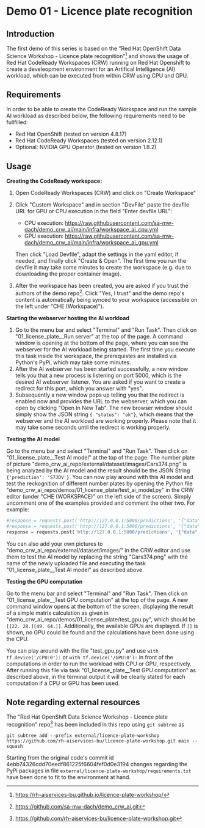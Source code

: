 # Demo 01 - Licence plate recognition

## Introduction
The first demo of this series is based on the "Red Hat OpenShift Data Science Workshop - Licence plate recognition"[^license_plate_desc] and shows the usage of Red Hat CodeReady Workspaces (CRW) running on Red Hat Openshift to create a develeopment environment for an Artifical Intelligence (AI) workload, which can be executed from within CRW using CPU and GPU. 

## Requirements
In order to be able to create the CodeReady Workspace and run the sample AI workload as described below, the following requirements need to be fullfilled:
* Red Hat OpenShift (tested on version 4.8.17)
* Red Hat CodeReady Workspaces (tested on version 2.12.1)
* Optional: NVIDIA GPU Operator (tested on version 1.8.2)

## Usage
**Creating the CodeReady workspace:**
1) Open CodeReady Workspaces (CRW) and click on "Create Workspace"
1) Click "Custom Workspace" and in section "DevFile" paste the devfile URL for GPU or CPU execution in the field "Enter devfile URL":
    + CPU execution: https://raw.githubusercontent.com/sa-mw-dach/demo_crw_ai/main/infra/workspace_ai_cpu.yml
    + GPU execution: https://raw.githubusercontent.com/sa-mw-dach/demo_crw_ai/main/infra/workspace_ai_gpu.yml

    Then click "Load Devfile", adapt the settings in the yaml editor, if needed, and finally click "Create & Open". The first time you run the devfile it may take some minutes to create the workspace (e.g. due to downloading the proper container image).
1) After the workspace has been created, you are asked if you trust the authors of the demo repo[^demo_repo]. Click "Yes, I trust" and the demo repo's content is automatically being synced to your workspace (accessible on the left under "CHE (Workspace)").

**Starting the webserver hosting the AI workload**
1) Go to the menu bar and select "Terminal" and "Run Task". Then click on "01_license_plate__Run server" at the top of the page. A command window is opening at the bottom of the page, where you can see the webserver for the AI workload being started. The first time you execute this task inside the workspace, the prerequistes are installed via Python's PyPi, which may take some minutes.
1) After the AI webserver has been started successfully, a new window tells you that a new process is listening on port 5000, which is the desired AI webserver listener. You are asked if you want to create a redirect for this port, which you answer with "yes".
1) Subsequently a new window pops up telling you that the redirect is enabled now and provides the URL to the webserver, which you can open by clicking "Open In New Tab". The new browser window should simply show the JSON string `{ "status": "ok"}`, which means that the webserver and the AI workload are working properly. Please note that it may take some seconds until the redirect is working properly.

**Testing the AI model**

Go to the menu bar and select "Terminal" and "Run Task". Then click on "01_license_plate__Test AI model" at the top of the page. The number plate of picture "demo_crw_ai_repo/external/dataset/images/Cars374.png" is being analyzed by the AI model and the result should be the JSON String `{'prediction': 'S7JDV'}`. You can now play around with this AI model and test the reckognition of different number plates by opening the Python file "demo_crw_ai_repo/demos/01_license_plate/test_ai_model.py" in the CRW editor (under "CHE (WORKSPACE)" on the left side of the screen). Simply uncomment one of the examples provided and comment the other two. For example:
```python
#response = requests.post('http://127.0.0.1:5000/predictions', '{"data": "Cars374.png"')
#response = requests.post('http://127.0.0.1:5000/predictions', '{"data": "Cars387.png"')
response = requests.post('http://127.0.0.1:5000/predictions', '{"data": "Cars18.png"}')
```
You can also add your own pictures to "demo_crw_ai_repo/external/dataset/images/" in the CRW editor and use them to test the AI model by replacing the string "Cars374.png" with the name of the newly uploaded file and executing the task "01_license_plate__Test AI model" as described above.


**Testing the GPU computation**

Go to the menu bar and select "Terminal" and "Run Task". Then click on "01_license_plate__Test GPU computation" at the top of the page. A new command window opens at the bottom of the screen, displaying the result of a simple matrix calculation as given in "demo_crw_ai_repo/demos/01_license_plate/test_gpu.py", which should be
`[[22. 28.][49. 64.]]`. Additionally, the available GPUs are displayed. If `[]` is shown, no GPU could be found and the calculations have been done using the CPU.

You can play around with the file "test_gpu.py" and use `with tf.device('/CPU:0'):` or `with tf.device('/GPU:0'):` in front of the computations in order to run the workload with CPU or GPU, respectively. After running this file via task "01_license_plate__Test GPU computation" as described above, in the terminal output it will be clearly stated for each computation if a CPU or GPU has been used.


## Note regarding external resources
The "Red Hat OpenShift Data Science Workshop - Licence plate recognition" repo[^license_plate_repo] has been included in this repo using `git subtree` as
```
git subtree add --prefix external/licence-plate-workshop https://github.com/rh-aiservices-bu/licence-plate-workshop.git main --squash
```
Starting from the original code's commit id 4ebb74326cdd70eedf861225f6604fef0d0e3194 changes regarding the PyPi packages in file `external/licence-plate-workshop/requirements.txt` have been done to fit to the environment at hand.

[^license_plate_desc]: https://rh-aiservices-bu.github.io/licence-plate-workshop/
[^license_plate_repo]: https://github.com/rh-aiservices-bu/licence-plate-workshop.git
[^demo_repo]: https://github.com/sa-mw-dach/demo_crw_ai.git